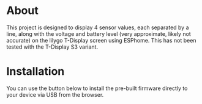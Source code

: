 # About

This project is designed to display 4 sensor values, each separated by a line, along with the voltage and battery level (very approximate, likely not accurate) on the lilygo T-Display screen using ESPhome.   This has not been tested with the T-Display S3 variant.

# Installation

You can use the button below to install the pre-built firmware directly to your device via USB from the browser.

<esp-web-install-button manifest="./firmware/manifest.json"></esp-web-install-button>

<script type="module" src="https://unpkg.com/esp-web-tools@9/dist/web/install-button.js?module"></script>
